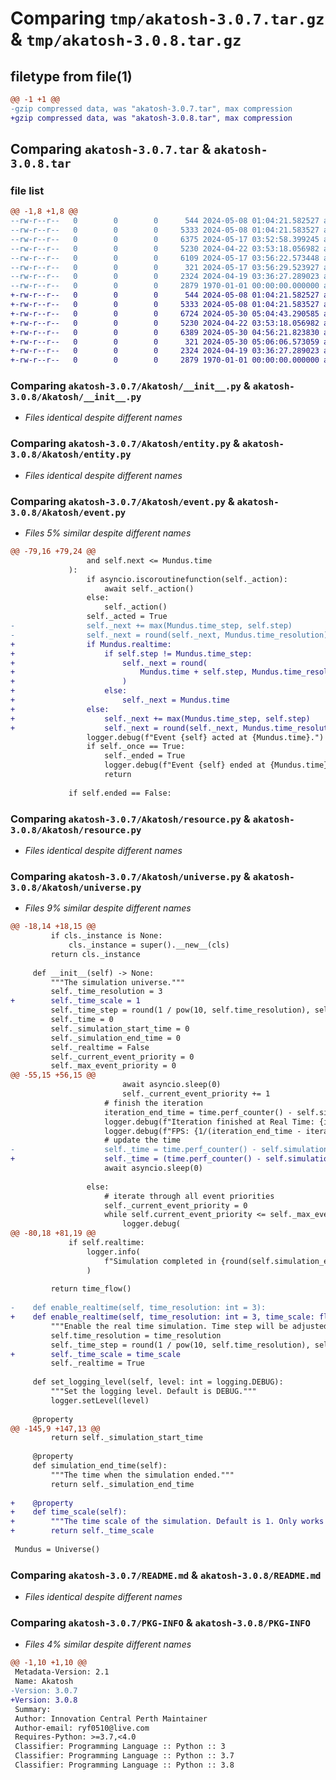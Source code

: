 # Comparing `tmp/akatosh-3.0.7.tar.gz` & `tmp/akatosh-3.0.8.tar.gz`

## filetype from file(1)

```diff
@@ -1 +1 @@
-gzip compressed data, was "akatosh-3.0.7.tar", max compression
+gzip compressed data, was "akatosh-3.0.8.tar", max compression
```

## Comparing `akatosh-3.0.7.tar` & `akatosh-3.0.8.tar`

### file list

```diff
@@ -1,8 +1,8 @@
--rw-r--r--   0        0        0      544 2024-05-08 01:04:21.582527 akatosh-3.0.7/Akatosh/__init__.py
--rw-r--r--   0        0        0     5333 2024-05-08 01:04:21.583527 akatosh-3.0.7/Akatosh/entity.py
--rw-r--r--   0        0        0     6375 2024-05-17 03:52:58.399245 akatosh-3.0.7/Akatosh/event.py
--rw-r--r--   0        0        0     5230 2024-04-22 03:53:18.056982 akatosh-3.0.7/Akatosh/resource.py
--rw-r--r--   0        0        0     6109 2024-05-17 03:56:22.573448 akatosh-3.0.7/Akatosh/universe.py
--rw-r--r--   0        0        0      321 2024-05-17 03:56:29.523927 akatosh-3.0.7/pyproject.toml
--rw-r--r--   0        0        0     2324 2024-04-19 03:36:27.289023 akatosh-3.0.7/README.md
--rw-r--r--   0        0        0     2879 1970-01-01 00:00:00.000000 akatosh-3.0.7/PKG-INFO
+-rw-r--r--   0        0        0      544 2024-05-08 01:04:21.582527 akatosh-3.0.8/Akatosh/__init__.py
+-rw-r--r--   0        0        0     5333 2024-05-08 01:04:21.583527 akatosh-3.0.8/Akatosh/entity.py
+-rw-r--r--   0        0        0     6724 2024-05-30 05:04:43.290585 akatosh-3.0.8/Akatosh/event.py
+-rw-r--r--   0        0        0     5230 2024-04-22 03:53:18.056982 akatosh-3.0.8/Akatosh/resource.py
+-rw-r--r--   0        0        0     6389 2024-05-30 04:56:21.823830 akatosh-3.0.8/Akatosh/universe.py
+-rw-r--r--   0        0        0      321 2024-05-30 05:06:06.573059 akatosh-3.0.8/pyproject.toml
+-rw-r--r--   0        0        0     2324 2024-04-19 03:36:27.289023 akatosh-3.0.8/README.md
+-rw-r--r--   0        0        0     2879 1970-01-01 00:00:00.000000 akatosh-3.0.8/PKG-INFO
```

### Comparing `akatosh-3.0.7/Akatosh/__init__.py` & `akatosh-3.0.8/Akatosh/__init__.py`

 * *Files identical despite different names*

### Comparing `akatosh-3.0.7/Akatosh/entity.py` & `akatosh-3.0.8/Akatosh/entity.py`

 * *Files identical despite different names*

### Comparing `akatosh-3.0.7/Akatosh/event.py` & `akatosh-3.0.8/Akatosh/event.py`

 * *Files 5% similar despite different names*

```diff
@@ -79,16 +79,24 @@
                 and self.next <= Mundus.time
             ):
                 if asyncio.iscoroutinefunction(self._action):
                     await self._action()
                 else:
                     self._action()
                 self._acted = True
-                self._next += max(Mundus.time_step, self.step)
-                self._next = round(self._next, Mundus.time_resolution)
+                if Mundus.realtime:
+                    if self.step != Mundus.time_step:
+                        self._next = round(
+                            Mundus.time + self.step, Mundus.time_resolution
+                        )
+                    else:
+                        self._next = Mundus.time
+                else:
+                    self._next += max(Mundus.time_step, self.step)
+                    self._next = round(self._next, Mundus.time_resolution)
                 logger.debug(f"Event {self} acted at {Mundus.time}.")
                 if self._once == True:
                     self._ended = True
                     logger.debug(f"Event {self} ended at {Mundus.time}.")
                     return
 
             if self.ended == False:
```

### Comparing `akatosh-3.0.7/Akatosh/resource.py` & `akatosh-3.0.8/Akatosh/resource.py`

 * *Files identical despite different names*

### Comparing `akatosh-3.0.7/Akatosh/universe.py` & `akatosh-3.0.8/Akatosh/universe.py`

 * *Files 9% similar despite different names*

```diff
@@ -18,14 +18,15 @@
         if cls._instance is None:
             cls._instance = super().__new__(cls)
         return cls._instance
 
     def __init__(self) -> None:
         """The simulation universe."""
         self._time_resolution = 3
+        self._time_scale = 1
         self._time_step = round(1 / pow(10, self.time_resolution), self.time_resolution)
         self._time = 0
         self._simulation_start_time = 0
         self._simulation_end_time = 0
         self._realtime = False
         self._current_event_priority = 0
         self._max_event_priority = 0
@@ -55,15 +56,15 @@
                         await asyncio.sleep(0)
                         self._current_event_priority += 1
                     # finish the iteration
                     iteration_end_time = time.perf_counter() - self.simulation_start_time
                     logger.debug(f"Iteration finished at Real Time: {iteration_end_time:0.6f}")
                     logger.debug(f"FPS: {1/(iteration_end_time - iteration_start_time):0.6f}")
                     # update the time
-                    self._time = time.perf_counter() - self.simulation_start_time
+                    self._time = (time.perf_counter() - self.simulation_start_time) * self.time_scale
                     await asyncio.sleep(0)
                     
                 else:
                     # iterate through all event priorities
                     self._current_event_priority = 0
                     while self.current_event_priority <= self._max_event_priority:
                         logger.debug(
@@ -80,18 +81,19 @@
             if self.realtime:
                 logger.info(
                     f"Simulation completed in {round(self.simulation_end_time - self.simulation_start_time, 6)} seconds, exceeding real time by {round(((self.simulation_end_time - self.simulation_start_time - till)/till)*100,2)}%."
                 )
 
         return time_flow()
 
-    def enable_realtime(self, time_resolution: int = 3):
+    def enable_realtime(self, time_resolution: int = 3, time_scale: float = 1):
         """Enable the real time simulation. Time step will be adjusted to 0.1s."""
         self.time_resolution = time_resolution
         self._time_step = round(1 / pow(10, self.time_resolution), self.time_resolution)
+        self._time_scale = time_scale
         self._realtime = True
 
     def set_logging_level(self, level: int = logging.DEBUG):
         """Set the logging level. Default is DEBUG."""
         logger.setLevel(level)
 
     @property
@@ -145,9 +147,13 @@
         return self._simulation_start_time
 
     @property
     def simulation_end_time(self):
         """The time when the simulation ended."""
         return self._simulation_end_time
 
+    @property
+    def time_scale(self):
+        """The time scale of the simulation. Default is 1. Only works in real time mode."""
+        return self._time_scale
 
 Mundus = Universe()
```

### Comparing `akatosh-3.0.7/README.md` & `akatosh-3.0.8/README.md`

 * *Files identical despite different names*

### Comparing `akatosh-3.0.7/PKG-INFO` & `akatosh-3.0.8/PKG-INFO`

 * *Files 4% similar despite different names*

```diff
@@ -1,10 +1,10 @@
 Metadata-Version: 2.1
 Name: Akatosh
-Version: 3.0.7
+Version: 3.0.8
 Summary: 
 Author: Innovation Central Perth Maintainer
 Author-email: ryf0510@live.com
 Requires-Python: >=3.7,<4.0
 Classifier: Programming Language :: Python :: 3
 Classifier: Programming Language :: Python :: 3.7
 Classifier: Programming Language :: Python :: 3.8
```


